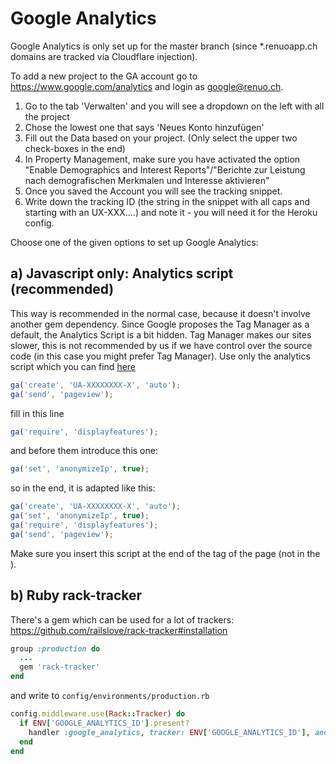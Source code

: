 # Google Analytics

Google Analytics is only set up for the master branch (since \*.renuoapp.ch domains are tracked via Cloudflare injection).

To add a new project to the GA account go to <https://www.google.com/analytics> and login as google@renuo.ch.

1. Go to the tab 'Verwalten' and you will see a dropdown on the left with all the project
1. Chose the lowest one that says 'Neues Konto hinzufügen'
1. Fill out the Data based on your project. (Only select the upper two check-boxes in the end)
1. In Property Management, make sure you have activated the option "Enable Demographics and Interest Reports"/"Berichte zur Leistung nach demografischen Merkmalen und Interesse aktivieren"
1. Once you saved the Account you will see the tracking snippet.
1. Write down the tracking ID (the string in the snippet with all caps and starting with an UX-XXX....) and note it - you will need it for the Heroku config.

Choose one of the given options to set up Google Analytics:

## a) Javascript only: Analytics script (recommended)

This way is recommended in the normal case, because it doesn't involve another gem dependency. Since Google proposes the
Tag Manager as a default, the Analytics Script is a bit hidden. Tag Manager makes our sites slower, this is not recommended
by us if we have control over the source code (in this case you might prefer Tag Manager). Use only the analytics
script which you can find [here](https://developers.google.com/analytics/devguides/collection/analyticsjs/)

```js
ga('create', 'UA-XXXXXXXX-X', 'auto');
ga('send', 'pageview');
```

fill in this line

```js
ga('require', 'displayfeatures');
```

and before them introduce this one:

```js
ga('set', 'anonymizeIp', true);
```

so in the end, it is adapted like this:

```js
ga('create', 'UA-XXXXXXXX-X', 'auto');
ga('set', 'anonymizeIp', true);
ga('require', 'displayfeatures');
ga('send', 'pageview');
```

Make sure you insert this script at the end of the <head> tag of the page (not in the <body>).

## b) Ruby rack-tracker

There's a gem which can be used for a lot of trackers: <https://github.com/railslove/rack-tracker#installation>

```rb
group :production do
  ...
  gem 'rack-tracker'
end
```

and write to `config/environments/production.rb`

```ruby
config.middleware.use(Rack::Tracker) do
  if ENV['GOOGLE_ANALYTICS_ID'].present?
    handler :google_analytics, tracker: ENV['GOOGLE_ANALYTICS_ID'], anonymize_ip: true, advertising: true
  end
end
```
